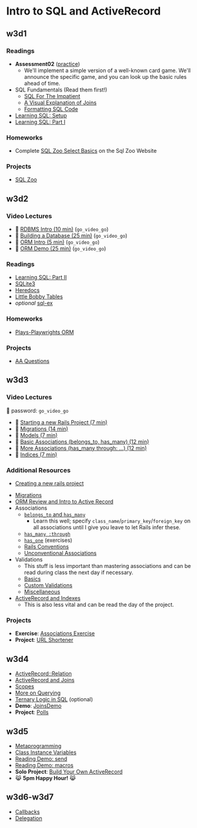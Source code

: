 # Intro to SQL and ActiveRecord

## w3d1

### Readings

+ **Assessment02** ([practice][assessment-prep])
    + We'll implement a simple version of a well-known card game. We'll announce
      the specific game, and you can look up the basic rules ahead of time.
+ SQL Fundamentals (Read them first!)
    + [SQL For The Impatient][sql-intro]
    + [A Visual Explanation of Joins][visual-joins]
    + [Formatting SQL Code][sql-formatting]
+ [Learning SQL: Setup][learning-sql-setup]
+ [Learning SQL: Part I][learning-sql-part-i]

### Homeworks

+ Complete [SQL Zoo Select Basics][sql-zoo-select] on the Sql Zoo Website

### Projects

+ [SQL Zoo][sqlzoo-readme]

[assessment-prep]: http://github.com/appacademy/assessment-prep

[sql-intro]: readings/sql-intro.md
[visual-joins]: http://www.codinghorror.com/blog/2007/10/a-visual-explanation-of-sql-joins.html
[sql-formatting]: readings/formatting.md

[learning-sql-setup]: readings/setup.md
[learning-sql-part-i]: readings/part-i.md
[sqlzoo-readme]: projects/sqlzoo
[sql-zoo-select]: http://sqlzoo.net/wiki/SQLZOO:SELECT_basics

## w3d2

### Video Lectures
+ :movie_camera: [RDBMS Intro (10 min)][rdbms-intro-video] (`go_video_go`)
+ :movie_camera: [Building a Database (25 min)][build-db-video] (`go_video_go`)
+ :movie_camera: [ORM Intro (5 min)][orm-intro-video] (`go_video_go`)
+ :movie_camera: [ORM Demo (25 min)][orm-demo-video] (`go_video_go`)

### Readings
+ [Learning SQL: Part II][learning-sql-part-ii]
+ [SQLite3][sqlite3]
+ [Heredocs][heredocs]
+ [Little Bobby Tables][xkcd-bobby-tables]
+ _optional_ [sql-ex][sql-ex]

### Homeworks
+ [Plays-Playwrights ORM][plays-orm]

### Projects
+ [AA Questions][aa-questions]

[learning-sql-part-ii]: readings/part-ii.md
[sqlite3]: readings/sqlite3.md
[heredocs]: readings/heredocs.md
[xkcd-bobby-tables]: http://xkcd.com/327/
[sql-ex]: http://www.sql-ex.ru/

[plays-orm]: homeworks/questions/plays_orm.md

[rdbms-intro-video]: https://vimeo.com/167596295
[build-db-video]: https://vimeo.com/167593816
[orm-intro-video]: https://vimeo.com/167805228
[orm-demo-video]: https://vimeo.com/167672029

[aa-questions]: projects/aa_questions

## w3d3

### Video Lectures

:closed_lock_with_key: password: `go_video_go`

+ :movie_camera: [Starting a new Rails Project (7 min)][rails-intro-video]
+ :movie_camera: [Migrations (14 min)][migrations-video]
+ :movie_camera: [Models (7 min)][models-video]
+ :movie_camera: [Basic Associations (belongs_to, has_many) (12 min)][associations-video]
+ :movie_camera: [More Associations (has_many through: ...) (12 min)][associations-2-video]
+ :movie_camera: [Indices (7 min)][indices-video]

### Additional Resources
* [Creating a new rails project][first-rails-project]
+ [Migrations][ar-migrations]
+ [ORM Review and Intro to Active Record][ar-orm]
+ Associations
    + [`belongs_to` and `has_many`][belongs-to-has-many]
        * Learn this well; specify
          `class_name`/`primary_key`/`foreign_key` on all associations
          until I give you leave to let Rails infer these.
    + [`has_many :through`][has-many-through]
    + [`has_one`][has-one] (exercises)
    + [Rails Conventions][rails-conventions]
    + [Unconventional Associations][unconventional-associations]
+ Validations
    + This stuff is less important than mastering associations and can
      be read during class the next day if necessary.
    + [Basics][validations]
    + [Custom Validations][custom-validations]
    + [Miscellaneous][validations-misc]
+ [ActiveRecord and Indexes][ar-indexing]
    + This is also less vital and can be read the day of the project.

### Projects
+ **Exercise**: [Associations Exercise][associations-exercise]
+ **Project**: [URL Shortener][url-shortener]

[rails-intro-video]: https://vimeo.com/167799435
[migrations-video]: https://vimeo.com/167799434
[models-video]: https://vimeo.com/167799436
[associations-video]: https://vimeo.com/167799432
[associations-2-video]: https://vimeo.com/167799430
[indices-video]: https://vimeo.com/167799431

[first-rails-project]: readings/first-rails-project.md
[ar-migrations]: readings/migrations.md
[ar-orm]: readings/orm.md

[belongs-to-has-many]: readings/belongs-to-has-many.md
[has-many-through]: readings/has-many-through.md
[has-one]: readings/has-one.md
[rails-conventions]: readings/rails-conventions.md
[unconventional-associations]: readings/unconventional-associations.md

[validations]: readings/validations.md
[custom-validations]: readings/custom-validations.md
[validations-misc]: readings/validations-misc.md

[ar-indexing]: readings/indexing.md

[associations-exercise]: projects/associations_exercise
[url-shortener]: projects/url_shortener

## w3d4

+ [ActiveRecord::Relation][relation]
+ [ActiveRecord and Joins][ar-joins]
+ [Scopes][scopes]
+ [More on Querying][querying-ii]
+ [Ternary Logic in SQL][sql-ternary-logic] (optional)
+ **Demo**: [JoinsDemo][joins-demo]
+ **Project**: [Polls][polls-app]

[relation]: readings/relation.md
[ar-joins]: readings/joins.md
[scopes]: readings/scopes.md
[querying-ii]: readings/querying-ii.md
[sql-ternary-logic]: readings/sql-ternary-logic.md

[joins-demo]: demos/joins_demo

[polls-app]: projects/polls_app

## w3d5

+ [Metaprogramming][metaprogramming]
+ [Class Instance Variables][class-instance-variables]
+ [Reading Demo: send][meta-send]
+ [Reading Demo: macros][meta-macros]
+ **Solo Project**: [Build Your Own ActiveRecord][build-your-own-ar]
+ :joy_cat: **5pm Happy Hour!** :joy_cat:

[metaprogramming]: readings/metaprogramming.md
[class-instance-variables]: readings/class-instance-variables.md
[meta-send]: demos/send.rb
[meta-macros]: demos/macros.rb
[build-your-own-ar]: projects/active_record_lite

## w3d6-w3d7

+ [Callbacks][callbacks]
+ [Delegation][delegation]

[callbacks]: readings/callbacks.md
[delegation]: readings/delegation.md
